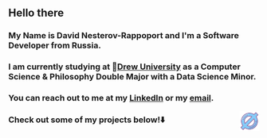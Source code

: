## Hello there
### My Name is David Nesterov-Rappoport and I'm a Software Developer from Russia.
### I am currently studying at :evergreen_tree:[Drew University](http://www.drew.edu) as a Computer Science & Philosophy Double Major with a Data Science Minor.
### You can reach out to me at my [LinkedIn](https://www.linkedin.com/in/nulldefault/) or my [email](mailto:dnesterovrappop@drew.edu).
<img src="https://github.com/NullDefault/personal_website/blob/master/src/assets/null_icon.png"
     alt="null icon"
     align="right"
     height=40
     width=40/>
### Check out some of my projects below!:arrow_down:
